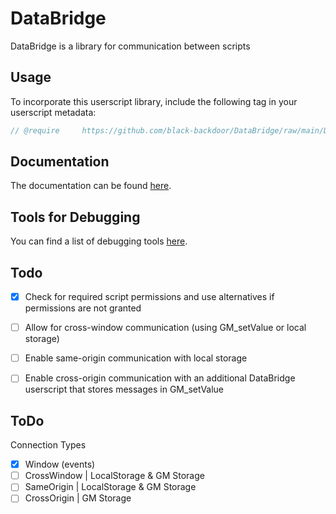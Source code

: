 # DataBridge
DataBridge is a library for communication between scripts


## Usage

To incorporate this userscript library, include the following tag in your userscript metadata:

```js
// @require     https://github.com/black-backdoor/DataBridge/raw/main/DataBridge.lib.user.js
```

## Documentation
The documentation can be found [here](https://github.com/black-backdoor/DataBridge/blob/main/docs.md).

## Tools for Debugging
You can find a list of debugging tools [here](https://github.com/black-backdoor/DataBridge/tree/main/tools).

## Todo
- [x] Check for required script permissions and use alternatives if permissions are not granted
- [ ] Allow for cross-window communication (using GM_setValue or local storage)
- [ ] Enable same-origin communication with local storage
- [ ] Enable cross-origin communication with an additional DataBridge userscript that stores messages in GM_setValue


## ToDo
Connection Types
- [x] Window (events)
- [ ] CrossWindow | LocalStorage & GM Storage
- [ ] SameOrigin | LocalStorage & GM Storage
- [ ] CrossOrigin | GM Storage
